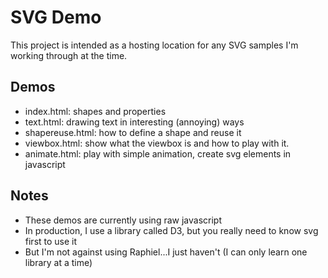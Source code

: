 # SVG Demo

This project is intended as a hosting location for any SVG samples I'm working through at the time.

## Demos
* index.html: shapes and properties
* text.html:  drawing text in interesting (annoying) ways
* shapereuse.html:  how to define a shape and reuse it
* viewbox.html:  show what the viewbox is and how to play with it.
* animate.html:  play with simple animation, create svg elements in javascript


## Notes
* These demos are currently using raw javascript
* In production, I use a library called D3, but you really need to know svg first to use it
* But I'm not against using Raphiel...I just haven't (I can only learn one library at a time)
